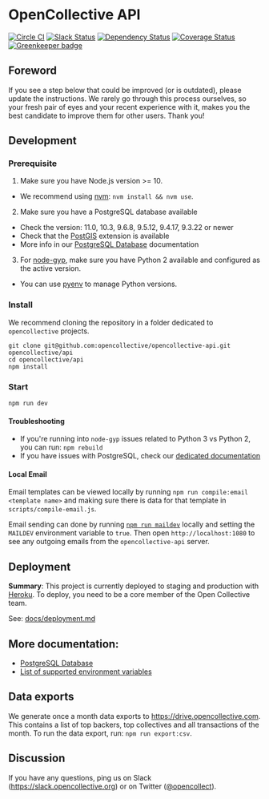 # OpenCollective API

[![Circle CI](https://circleci.com/gh/opencollective/opencollective-api/tree/master.svg?style=shield)](https://circleci.com/gh/opencollective/opencollective-api/tree/master)
[![Slack Status](https://slack.opencollective.org/badge.svg)](https://slack.opencollective.org)
[![Dependency Status](https://david-dm.org/opencollective/opencollective-api.svg)](https://david-dm.org/opencollective/opencollective-api)
[![Coverage Status](https://coveralls.io/repos/github/OpenCollective/opencollective-api/badge.svg)](https://coveralls.io/github/OpenCollective/opencollective-api) [![Greenkeeper badge](https://badges.greenkeeper.io/opencollective/opencollective-api.svg)](https://greenkeeper.io/)

## Foreword

If you see a step below that could be improved (or is outdated), please update the instructions. We rarely go through this process ourselves, so your fresh pair of eyes and your recent experience with it, makes you the best candidate to improve them for other users. Thank you!

## Development

### Prerequisite

1. Make sure you have Node.js version >= 10.

- We recommend using [nvm](https://github.com/creationix/nvm): `nvm install && nvm use`.

2. Make sure you have a PostgreSQL database available

- Check the version: 11.0, 10.3, 9.6.8, 9.5.12, 9.4.17, 9.3.22 or newer
- Check that the [PostGIS](https://postgis.net/install/) extension is available
- More info in our [PostgreSQL Database](docs/postgres.md) documentation

3. For [node-gyp](https://github.com/nodejs/node-gyp), make sure you have Python 2 available and configured as the active version.

- You can use [pyenv](https://github.com/pyenv/pyenv) to manage Python versions.

### Install

We recommend cloning the repository in a folder dedicated to `opencollective` projects.

```
git clone git@github.com:opencollective/opencollective-api.git opencollective/api
cd opencollective/api
npm install
```

### Start

```
npm run dev
```

#### Troubleshooting

- If you're running into `node-gyp` issues related to Python 3 vs Python 2, you can run: `npm rebuild`
- If you have issues with PostgreSQL, check our [dedicated documentation](docs/postgres.md)

#### Local Email

Email templates can be viewed locally by running `npm run compile:email <template name>` and making sure there is data for that template in `scripts/compile-email.js`.

Email sending can done by running [`npm run maildev`](https://danfarrelly.nyc/MailDev/) locally and setting the `MAILDEV` environment variable to `true`. Then open `http://localhost:1080` to see any outgoing emails from the `opencollective-api` server.

## Deployment

**Summary**: This project is currently deployed to staging and production with [Heroku](https://www.heroku.com/). To deploy, you need to be a core member of the Open Collective team.

See: [docs/deployment.md](docs/deployment.md)

## More documentation:

- [PostgreSQL Database](docs/postgres.md)
- [List of supported environment variables](docs/environment_variables.md)

## Data exports

We generate once a month data exports to https://drive.opencollective.com. This contains a list of top backers, top collectives and all transactions of the month.
To run the data export, run: `npm run export:csv`.

## Discussion

If you have any questions, ping us on Slack
(https://slack.opencollective.org) or on Twitter
([@opencollect](https://twitter.com/opencollect)).
